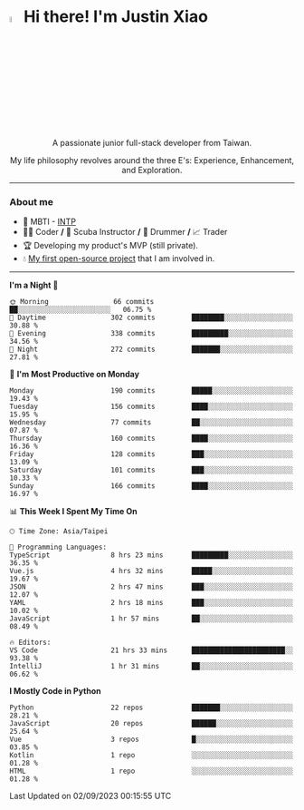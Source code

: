 # <img src="https://media.giphy.com/media/hvRJCLFzcasrR4ia7z/giphy.gif" width="5%">Hi there! I'm Justin Xiao
<p align="center">A passionate junior full-stack developer from Taiwan.  </p>
<p align="center">My life philosophy revolves around the three E's: Experience, Enhancement, and Exploration.</p>

---
### About me
- 👀 MBTI - [INTP](https://www.16personalities.com/intp-personality)
- 👨‍💻 Coder **/** 🤿 Scuba Instructor **/** 🥁 Drummer **/** 📈 Trader
- 🏆 Developing my product's MVP (still private).
- 💧 [My first open-source project](https://github.com/Game-as-a-Service/Game-Lobby-Web) that I am involved in.

---
<!--START_SECTION:waka-->
**I'm a Night 🦉** 

```text
🌞 Morning                66 commits          ██░░░░░░░░░░░░░░░░░░░░░░░   06.75 % 
🌆 Daytime                302 commits         ████████░░░░░░░░░░░░░░░░░   30.88 % 
🌃 Evening                338 commits         █████████░░░░░░░░░░░░░░░░   34.56 % 
🌙 Night                  272 commits         ███████░░░░░░░░░░░░░░░░░░   27.81 % 
```
📅 **I'm Most Productive on Monday** 

```text
Monday                   190 commits         █████░░░░░░░░░░░░░░░░░░░░   19.43 % 
Tuesday                  156 commits         ████░░░░░░░░░░░░░░░░░░░░░   15.95 % 
Wednesday                77 commits          ██░░░░░░░░░░░░░░░░░░░░░░░   07.87 % 
Thursday                 160 commits         ████░░░░░░░░░░░░░░░░░░░░░   16.36 % 
Friday                   128 commits         ███░░░░░░░░░░░░░░░░░░░░░░   13.09 % 
Saturday                 101 commits         ███░░░░░░░░░░░░░░░░░░░░░░   10.33 % 
Sunday                   166 commits         ████░░░░░░░░░░░░░░░░░░░░░   16.97 % 
```


📊 **This Week I Spent My Time On** 

```text
🕑︎ Time Zone: Asia/Taipei

💬 Programming Languages: 
TypeScript               8 hrs 23 mins       █████████░░░░░░░░░░░░░░░░   36.35 % 
Vue.js                   4 hrs 32 mins       █████░░░░░░░░░░░░░░░░░░░░   19.67 % 
JSON                     2 hrs 47 mins       ███░░░░░░░░░░░░░░░░░░░░░░   12.07 % 
YAML                     2 hrs 18 mins       ███░░░░░░░░░░░░░░░░░░░░░░   10.02 % 
JavaScript               1 hr 57 mins        ██░░░░░░░░░░░░░░░░░░░░░░░   08.49 % 

🔥 Editors: 
VS Code                  21 hrs 33 mins      ███████████████████████░░   93.38 % 
IntelliJ                 1 hr 31 mins        ██░░░░░░░░░░░░░░░░░░░░░░░   06.62 % 
```

**I Mostly Code in Python** 

```text
Python                   22 repos            ███████░░░░░░░░░░░░░░░░░░   28.21 % 
JavaScript               20 repos            ██████░░░░░░░░░░░░░░░░░░░   25.64 % 
Vue                      3 repos             █░░░░░░░░░░░░░░░░░░░░░░░░   03.85 % 
Kotlin                   1 repo              ░░░░░░░░░░░░░░░░░░░░░░░░░   01.28 % 
HTML                     1 repo              ░░░░░░░░░░░░░░░░░░░░░░░░░   01.28 % 
```




 Last Updated on 02/09/2023 00:15:55 UTC
<!--END_SECTION:waka-->

